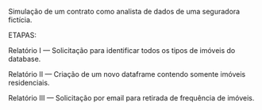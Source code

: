 Simulação de um contrato como analista de dados de uma seguradora fictícia.

ETAPAS:

Relatório I — Solicitação para identificar todos os tipos de imóveis do database.

Relatório II — Criação de um novo dataframe contendo somente imóveis residenciais.

Relatório III — Solicitação por email para retirada de frequência de imóveis.
